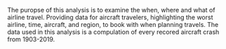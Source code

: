 The puropse of this analysis is to examine the when, where and what of airline travel. Providing data for aircraft travelers, highlighting the worst airline, time, aircraft, and region, to book with when planning travels. The data used in this analysis is a compulation of every recored aircraft crash from 1903-2019. 
